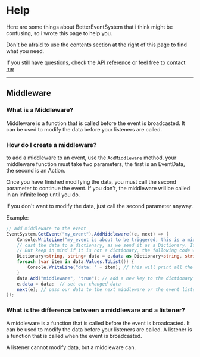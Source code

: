 # Help
Here are some things about BetterEventSystem that i think might be confusing, so i wrote this page to help you.

Don't be afraid to use the contents section at the right of this page to find what you need.

If you still have questions, check the [API reference](/reference.md) or feel free to [contact me](https://github.com/AW1534)

---
## Middleware
### What is a Middleware?
Middleware is a function that is called before the event is broadcasted. It can be used to modify the data before your listeners are called.

### How do I create a middleware?
to add a middleware to an event, use the `AddMiddleware` method. your middleware function must take two parameters, the first is an EventData, the second is an Action<EventArgs>.

Once you have finished modifying the data, you must call the second parameter to continue the event. If you don't, the middleware will be called in an infinite loop until you do.

If you don't want to modify the data, just call the second parameter anyway.

Example:
```c#
// add middleware to the event
EventSystem.GetEvent("my_event").AddMiddleware((e, next) => {
    Console.WriteLine("my_event is about to be triggered, this is a middleware");
    // cast the data to a dictionary, as we send it as a Dictionary. If your data is not a dictionary, you must cast it to whatever you want to send.
    // But keep in mind if it is not a dictionary, the following code will not work.
    Dictionary<string, string> data = e.data as Dictionary<string, string>; 
    foreach (var item in data.Values.ToList()) {
        Console.WriteLine("data: " + item); // this will print all the values in the dictionary
    }
    data.Add("middleware", "true"); // add a new key to the dictionary
    e.data = data;  // set our changed data
    next(e); // pass our data to the next middleware or the event listener
});
```

### What is the difference between a middleware and a listener?
A middleware is a function that is called before the event is broadcasted. It can be used to modify the data before your listeners are called.
A listener is a function that is called when the event is broadcasted.

A listener cannot modify data, but a middleware can.

